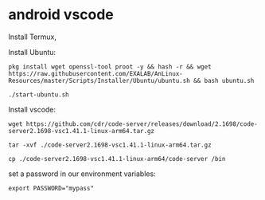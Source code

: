 # android vscode

Install Termux,

Install Ubuntu:

```
pkg install wget openssl-tool proot -y && hash -r && wget https://raw.githubusercontent.com/EXALAB/AnLinux-Resources/master/Scripts/Installer/Ubuntu/ubuntu.sh && bash ubuntu.sh

```

```
./start-ubuntu.sh

```

Install vscode:

```
wget https://github.com/cdr/code-server/releases/download/2.1698/code-server2.1698-vsc1.41.1-linux-arm64.tar.gz

tar -xvf ./code-server2.1698-vsc1.41.1-linux-arm64.tar.gz

cp ./code-server2.1698-vsc1.41.1-linux-arm64/code-server /bin
```

set a password in our environment variables:

```
export PASSWORD="mypass"

```
